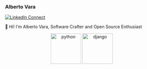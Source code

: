 ### Alberto Vara

[![LinkedIn Connect](https://img.shields.io/badge/%20-Connect-black?color=14171A&labelColor=212121&logo=linkedin&logoColor=ffffff)](https://www.linkedin.com/in/albertovara/)

:wave: Hi! I'm Alberto Vara, Software Crafter and Open Source Enthusiast

<p align="center">
<img src=https://devicon.dev/devicon.git/icons/python/python-original-wordmark.svg alt=python height="100"/>
<img src=https://devicon.dev/devicon.git/icons/django/django-original.svg alt=django height="100"/>
</p>
<!--
**avara1986/avara1986** is a ✨ _special_ ✨ repository because its `README.md` (this file) appears on your GitHub profile.

Here are some ideas to get you started:

- 🔭 I’m currently working on ...
- 🌱 I’m currently learning ...
- 👯 I’m looking to collaborate on ...
- 🤔 I’m looking for help with ...
- 💬 Ask me about ...
- 📫 How to reach me: ...
- 😄 Pronouns: ...
- ⚡ Fun fact: ...
-->
